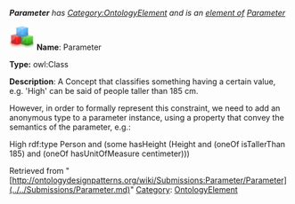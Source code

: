 ___Parameter__ has [Category:OntologyElement](../../Category/OntologyElement.md "Category:OntologyElement") and is an [element of](../../Property/ElementOf.md "Property:ElementOf") [Parameter](../../Submissions/Parameter.md "Submissions:Parameter")_


  




[![Class](../../images/thumb/2/27/Class.gif/45px-Class.gif)](../../Image/Class.gif.md "Class")
__Name__: Parameter 


__Type:__ owl:Class 


__Description__: A Concept that classifies something having a certain value, e.g. 'High' can be said of people taller than 185 cm.


However, in order to formally represent this constraint, we need to add an anonymous type to a parameter instance, using a property that convey the semantics of the parameter, e.g.:


High rdf:type Person and (some hasHeight (Height and (oneOf isTallerThan 185) and (oneOf hasUnitOfMeasure centimeter))) 





Retrieved from "[http://ontologydesignpatterns.org/wiki/Submissions:Parameter/Parameter](../../Submissions/Parameter.md)"
 [Category](http://ontologydesignpatterns.org/wiki/Special:Categories "Special:Categories"): [OntologyElement](../../Category/OntologyElement.md "Category:OntologyElement")